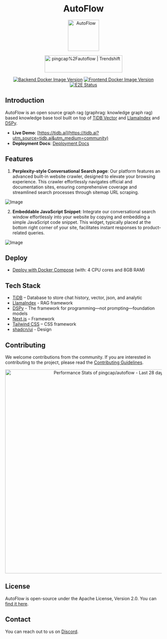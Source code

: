 <!-- markdownlint-disable MD033 MD041 -->

<div align="center">
<h1>AutoFlow</h1>
  <a href='https://www.pingcap.com/tidb-cloud-serverless/?utm_source=tidb.ai&utm_medium=community'>
    <img src="https://raw.githubusercontent.com/pingcap/tidb.ai/main/frontend/app/public/nextra/icon-dark.svg" alt="AutoFlow" width =100 height=100></img>
  </a>

  <a href="https://trendshift.io/repositories/12294" target="_blank"><img src="https://trendshift.io/api/badge/repositories/12294" alt="pingcap%2Fautoflow | Trendshift" style="width: 250px; height: 55px;" width="250" height="55"/></a>

  [![Backend Docker Image Version](https://img.shields.io/docker/v/tidbai/backend?sort=semver&arch=amd64&label=tidbai%2Fbackend&color=blue&logo=fastapi)](https://hub.docker.com/r/tidbai/backend)
  [![Frontend Docker Image Version](https://img.shields.io/docker/v/tidbai/frontend?sort=semver&arch=amd64&label=tidbai%2Ffrontend&&color=blue&logo=next.js)](https://hub.docker.com/r/tidbai/frontend)
  [![E2E Status](https://img.shields.io/github/check-runs/pingcap/tidb.ai/main?nameFilter=E2E%20Test&label=e2e)](https://tidb-ai-playwright.vercel.app/)
</div>

## Introduction

AutoFlow is an open source graph rag (graphrag: knowledge graph rag) based knowledge base tool built on top of [TiDB Vector](https://www.pingcap.com/ai?utm_source=tidb.ai&utm_medium=community) and [LlamaIndex](https://github.com/run-llama/llama_index) and [DSPy](https://github.com/stanfordnlp/dspy).

- **Live Demo**: [https://tidb.ai](https://tidb.ai?utm_source=tidb.ai&utm_medium=community)
- **Deployment Docs**: [Deployment Docs](https://tidb.ai/docs/?utm_source=github&utm_medium=tidb.ai)

## Features

1. **Perplexity-style Conversational Search page**: Our platform features an advanced built-in website crawler, designed to elevate your browsing experience. This crawler effortlessly navigates official and documentation sites, ensuring comprehensive coverage and streamlined search processes through sitemap URL scraping.

![Image](https://github.com/user-attachments/assets/50a4e5ce-8b93-446a-8ce7-11ed7844bd1e)

2. **Embeddable JavaScript Snippet**: Integrate our conversational search window effortlessly into your website by copying and embedding a simple JavaScript code snippet. This widget, typically placed at the bottom right corner of your site, facilitates instant responses to product-related queries.

![Image](https://github.com/user-attachments/assets/f0dc82db-c14d-4863-a242-c7da3a719568)

## Deploy

- [Deploy with Docker Compose](https://tidb.ai/docs/deploy-with-docker) (with: 4 CPU cores and 8GB RAM)

## Tech Stack

- [TiDB](https://www.pingcap.com/ai?utm_source=tidb.ai&utm_medium=community) – Database to store chat history, vector, json, and analytic
- [LlamaIndex](https://www.llamaindex.ai/) - RAG framework
- [DSPy](https://github.com/stanfordnlp/dspy) - The framework for programming—not prompting—foundation models
- [Next.js](https://nextjs.org/) – Framework
- [Tailwind CSS](https://tailwindcss.com/) – CSS framework
- [shadcn/ui](https://ui.shadcn.com/) - Design

## Contributing

We welcome contributions from the community. If you are interested in contributing to the project, please read the [Contributing Guidelines](/CONTRIBUTING.md).

<a href="https://next.ossinsight.io/widgets/official/compose-last-28-days-stats?repo_id=752946440" target="_blank" style="display: block" align="center">
  <picture>
    <source media="(prefers-color-scheme: dark)" srcset="https://next.ossinsight.io/widgets/official/compose-last-28-days-stats/thumbnail.png?repo_id=752946440&image_size=auto&color_scheme=dark" width="655" height="auto">
    <img alt="Performance Stats of pingcap/autoflow - Last 28 days" src="https://next.ossinsight.io/widgets/official/compose-last-28-days-stats/thumbnail.png?repo_id=752946440&image_size=auto&color_scheme=light" width="655" height="auto">
  </picture>
</a>
<!-- Made with [OSS Insight](https://ossinsight.io/) -->

## License

AutoFlow is open-source under the Apache License, Version 2.0. You can [find it here](https://github.com/pingcap/autoflow/blob/main/LICENSE.txt).

## Contact

You can reach out to us on [Discord](https://discord.gg/XzSW23Jg9p).